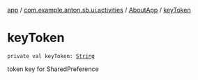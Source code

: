 [app](../../index.md) / [com.example.anton.sb.ui.activities](../index.md) / [AboutApp](index.md) / [keyToken](./key-token.md)

# keyToken

`private val keyToken: `[`String`](https://kotlinlang.org/api/latest/jvm/stdlib/kotlin/-string/index.html)

token key for SharedPreference

